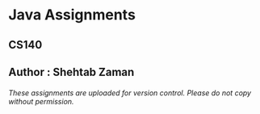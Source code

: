 # Java Assignments

## CS140

## Author : Shehtab Zaman

###### These assignments are uploaded for version control. Please do not copy without permission.
